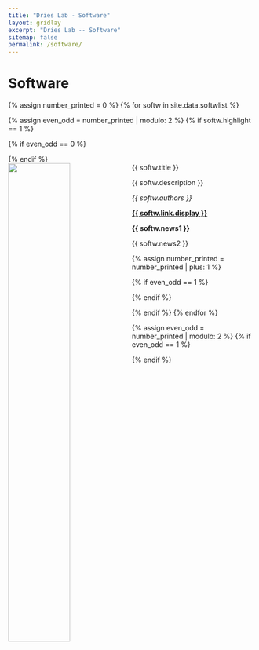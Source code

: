 ```yaml
---
title: "Dries Lab - Software"
layout: gridlay
excerpt: "Dries Lab -- Software"
sitemap: false
permalink: /software/
---
```



# Software


{% assign number_printed = 0 %}
{% for softw in site.data.softwlist %}

{% assign even_odd = number_printed | modulo: 2 %}
{% if softw.highlight == 1 %}

{% if even_odd == 0 %}
<div class="row">
{% endif %}

<div class="col-sm-6 clearfix">
 <div class="well">
  <pubtit>{{ softw.title }}</pubtit>
  <img src="{{ site.url }}{{ site.baseurl }}/images/pubpic/{{ softw.image }}" class="img-responsive" width="50%" style="float: left" />
  <p>{{ softw.description }}</p>
  <p><em>{{ softw.authors }}</em></p>
  <p><strong><a href="{{ softw.link.url }}">{{ softw.link.display }}</a></strong></p>
  <p class="text-danger"><strong> {{ softw.news1 }}</strong></p>
  <p> {{ softw.news2 }}</p>
 </div>
</div>

{% assign number_printed = number_printed | plus: 1 %}

{% if even_odd == 1 %}
</div>
{% endif %}

{% endif %}
{% endfor %}

{% assign even_odd = number_printed | modulo: 2 %}
{% if even_odd == 1 %}
</div>
{% endif %}

<p> &nbsp; </p>